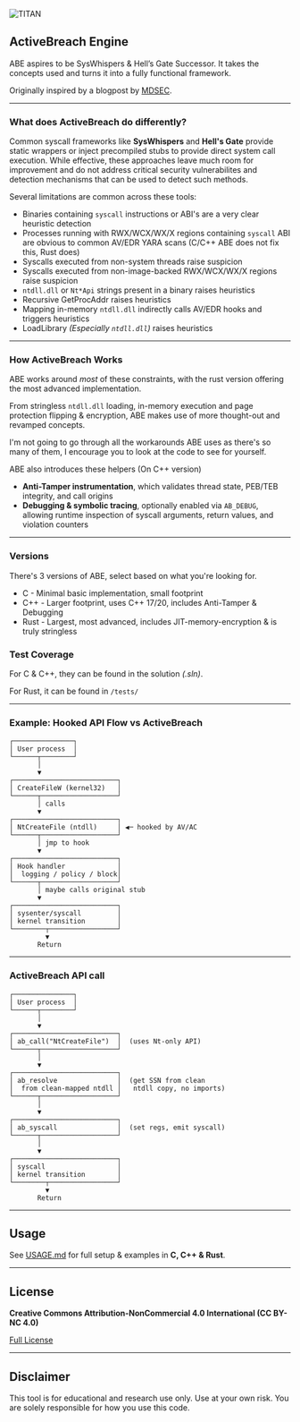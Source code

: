 ![TITAN](https://avatars.githubusercontent.com/u/199383721?s=200&v=4)

## ActiveBreach Engine

ABE aspires to be SysWhispers & Hell’s Gate Successor. It takes the concepts used and turns it into a fully functional framework.

Originally inspired by a blogpost by [MDSEC](https://www.mdsec.co.uk/2020/12/bypassing-user-mode-hooks-and-direct-invocation-of-system-calls-for-red-teams/).

---

### What does ActiveBreach do differently?

Common syscall frameworks like **SysWhispers** and **Hell's Gate** provide static wrappers or inject precompiled stubs to provide direct system call execution. While effective, these approaches leave much room for improvement and do not address critical security vulnerabilites and detection mechanisms that can be used to detect such methods.

Several limitations are common across these tools:

* Binaries containing ``syscall`` instructions or ABI's are a very clear heuristic detection
* Processes running with RWX/WCX/WX/X regions containing ``syscall`` ABI are obvious to common AV/EDR YARA scans (C/C++ ABE does not fix this, Rust does)
* Syscalls executed from non-system threads raise suspicion
* Syscalls executed from non-image-backed RWX/WCX/WX/X regions raise suspicion
* ``ntdll.dll`` or ``Nt*Api`` strings present in a binary raises heuristics
* Recursive GetProcAddr raises heuristics
* Mapping in-memory ``ntdll.dll`` indirectly calls AV/EDR hooks and triggers heuristics
* LoadLibrary *(Especially ``ntdll.dll``)* raises heuristics

---

### How ActiveBreach Works

ABE works around *most* of these constraints, with the rust version offering the most advanced implementation.

From stringless ``ntdll.dll`` loading, in-memory execution and page protection flipping & encryption, ABE makes use of more thought-out and revamped concepts.

I'm not going to go through all the workarounds ABE uses as there's so many of them, I encourage you to look at the code to see for yourself.

ABE also introduces these helpers (On C++ version)

* **Anti-Tamper instrumentation**, which validates thread state, PEB/TEB integrity, and call origins
* **Debugging & symbolic tracing**, optionally enabled via `AB_DEBUG`, allowing runtime inspection of syscall arguments, return values, and violation counters

---

### Versions

There's 3 versions of ABE, select based on what you're looking for.

* C - Minimal basic implementation, small footprint
* C++ - Larger footprint, uses C++ 17/20, includes Anti-Tamper & Debugging
* Rust - Largest, most advanced, includes JIT-memory-encryption & is truly stringless

### Test Coverage

For C & C++, they can be found in the solution *(.sln)*.

For Rust, it can be found in ``/tests/``

---

### Example: Hooked API Flow vs ActiveBreach

```
┌───────────────┐
│ User process  │
└──────┬────────┘
       │
       ▼
┌──────────────────────────┐
│ CreateFileW (kernel32)   │
└──────┬───────────────────┘
       │ calls
       ▼
┌──────────────────────────┐
│ NtCreateFile (ntdll)     │ ◀─ hooked by AV/AC
└──────┬───────────────────┘
       │ jmp to hook
       ▼
┌──────────────────────────┐
│ Hook handler             │
│  logging / policy / block│
└──────┬───────────────────┘
       │ maybe calls original stub
       ▼
┌──────────────────────────┐
│ sysenter/syscall         │
│ kernel transition        │
└────────┬─────────────────┘
         ▼
       Return
```

---

### **ActiveBreach API call**
```
┌───────────────┐
│ User process  │
└──────┬────────┘
       │
       ▼
┌──────────────────────────┐
│ ab_call("NtCreateFile")  │  (uses Nt-only API)
└──────┬───────────────────┘
       │
       ▼
┌──────────────────────────┐
│ ab_resolve               │  (get SSN from clean
│  from clean-mapped ntdll │   ntdll copy, no imports)
└──────┬───────────────────┘
       │
       ▼
┌──────────────────────────┐
│ ab_syscall               │  (set regs, emit syscall)
└──────┬───────────────────┘
       │
       ▼
┌──────────────────────────┐
│ syscall                  │
│ kernel transition        │
└────────┬─────────────────┘
         ▼
       Return
```

---

## Usage
See [USAGE.md](USAGE.md) for full setup & examples in **C, C++ & Rust**.

---

## License

**Creative Commons Attribution-NonCommercial 4.0 International (CC BY-NC 4.0)**  

[Full License](https://creativecommons.org/licenses/by-nc/4.0/)

---

## Disclaimer
This tool is for educational and research use only. Use at your own risk. You are solely responsible for how you use this code.
